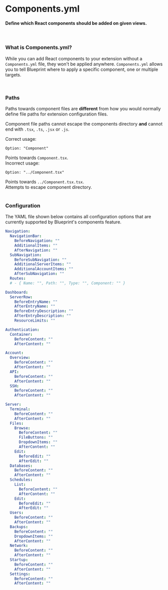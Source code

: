 # Components.yml
<h4 class="fw-light">Define which React components should be added on given views.</h4><br/>

### **What is Components.yml?**
While you can add React components to your extension without a `Components.yml` file, they won't be applied anywhere. `Components.yml` allows you to tell Blueprint where to apply a specific component, one or multiple targets.

<br/>

### **Paths**
Paths towards component files are **different** from how you would normally define file paths for extension configuration files.

Component file paths cannot escape the components directory **and** cannot end with `.tsx`, `.ts`, `.jsx` or `.js`.

<div class="row">
  <div class="col pt-2 mx-2">
    <span class="text-success-emphasis fw-bolder">Correct usage:</span>
<div><pre><code class="hljs language-yaml hl-escape mt-2">Option: "Component"</code></pre></div>
    <div class="mb-2"><i class="bi bi-check-lg text-success-emphasis"></i> <span class="text-success-emphasis">Points towards <code>Component.tsx</code>.</span></div>
  </div>
  <div class="col py-2 mx-2">
    <span class="text-danger-emphasis fw-bolder">Incorrect usage:</span>
<div><pre><code class="hljs language-yaml hl-escape mt-2">Option: "../Component.tsx"</code></pre></div>
    <div class="mb-2"><i class="bi bi-x-lg text-secondary"></i> <span class="text-secondary">Points towards <code>../Component.tsx.tsx</code>.</span></div>
    <div class="mb-2"><i class="bi bi-x-lg text-secondary"></i> <span class="text-secondary">Attempts to escape component directory.</span></div>
  </div>
</div>

<br/>

### **Configuration**
The YAML file shown below contains all configuration options that are currently supported by Blueprint's components feature.

```yaml
Navigation:
  NavigationBar: 
    BeforeNavigation: ""
    AdditionalItems: ""
    AfterNavigation: ""
  SubNavigation:
    BeforeSubNavigation: ""
    AdditionalServerItems: ""
    AdditionalAccountItems: ""
    AfterSubNavigation: ""
  Routes:
  # - { Name: "", Path: "", Type: "", Component: "" }

Dashboard:
  ServerRow:
    BeforeEntryName: ""
    AfterEntryName: ""
    BeforeEntryDescription: ""
    AfterEntryDescription: ""
    ResourceLimits: ""

Authentication:
  Container:
    BeforeContent: ""
    AfterContent: ""

Account:
  Overview:
    BeforeContent: ""
    AfterContent: ""
  API:
    BeforeContent: ""
    AfterContent: ""
  SSH:
    BeforeContent: ""
    AfterContent: ""

Server:
  Terminal:
    BeforeContent: ""
    AfterContent: ""
  Files:
    Browse:
      BeforeContent: ""
      FileButtons: ""
      DropdownItems: ""
      AfterContent: ""
    Edit:
      BeforeEdit: ""
      AfterEdit: ""
  Databases:
    BeforeContent: ""
    AfterContent: ""
  Schedules:
    List:
      BeforeContent: ""
      AfterContent: ""
    Edit:
      BeforeEdit: ""
      AfterEdit: ""
  Users:
    BeforeContent: ""
    AfterContent: ""
  Backups:
    BeforeContent: ""
    DropdownItems: ""
    AfterContent: ""
  Network:
    BeforeContent: ""
    AfterContent: ""
  Startup:
    BeforeContent: ""
    AfterContent: ""
  Settings:
    BeforeContent: ""
    AfterContent: ""
```